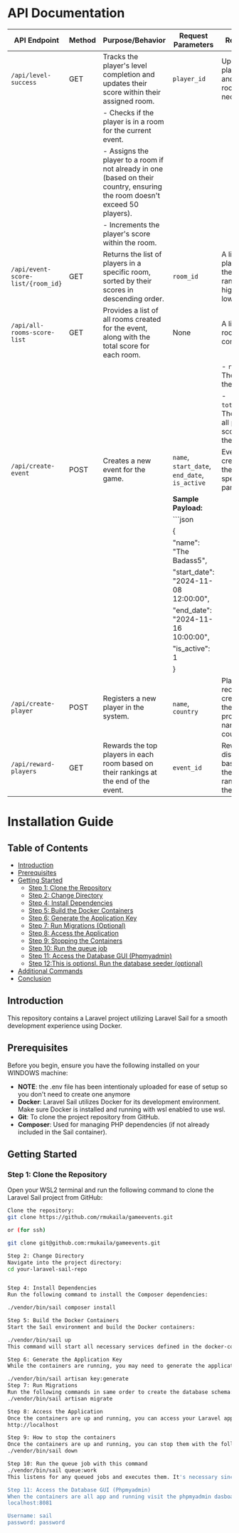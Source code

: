 # API Documentation

| API Endpoint                     | Method | Purpose/Behavior                                                                                                                                                  | Request Parameters               | Response                                                                                     |
|-----------------------------------|--------|------------------------------------------------------------------------------------------------------------------------------------------------------------------|----------------------------------|------------------------------------------------------------------------------------------------|
| `/api/level-success`              | GET   | Tracks the player's level completion and updates their score within their assigned room.                                                                          | `player_id` | Updates player score and assigns room if necessary.                                           |
|                                   |        | - Checks if the player is in a room for the current event.                                                                                                        |                                  |                                                                                            |
|                                   |        | - Assigns the player to a room if not already in one (based on their country, ensuring the room doesn't exceed 50 players).                                       |                                  |                                                                                            |
|                                   |        | - Increments the player's score within the room.                                                                                                                 |                                  |                                                                                            |
| `/api/event-score-list/{room_id}` | GET    | Returns the list of players in a specific room, sorted by their scores in descending order.                                                                       | `room_id`                        | A list of players with their scores, ranked from highest to lowest.                          |
| `/api/all-rooms-score-list`       | GET    | Provides a list of all rooms created for the event, along with the total score for each room.                                                                     | None                             | A list of rooms, each containing:                                                            |
|                                   |        |                                                                                                                                                                  |                                  | - `room_id`: The ID of the room.                                                             |
|                                   |        |                                                                                                                                                                  |                                  | - `total_score`: The sum of all players’ scores in the room.                                 |
| `/api/create-event`               | POST   | Creates a new event for the game.                                                                                                                                 | `name`, `start_date`, `end_date`, `is_active`  | Event created with the specified parameters.                                                 |
|                                   |        |                                                                                                                                                                  | **Sample Payload:**               |                                                                                            |
|                                   |        |                                                                                                                                                                  | ```json                                                                                     |
|                                   |        |                                                                                                                                                                  | {                                                                                           |
|                                   |        |                                                                                                                                                                  |   "name": "The Badass5",                                                                     |
|                                   |        |                                                                                                                                                                  |   "start_date": "2024-11-08 12:00:00",                                                       |
|                                   |        |                                                                                                                                                                  |   "end_date": "2024-11-16 10:00:00",                                                         |
|                                   |        |                                                                                                                                                                  |   "is_active": 1                                                                             |
|                                   |        |                                                                                                                                                                  | }                                                                                           |
| `/api/create-player`              | POST   | Registers a new player in the system.                                                                                                                             | `name`, `country`                | Player record is created with the provided name and country.                                 |
| `/api/reward-players`             | GET   | Rewards the top players in each room based on their rankings at the end of the event.                                                                             | `event_id`                       | Rewards distributed based on the players' rankings in their rooms.                           |


# Installation Guide

## Table of Contents
- [Introduction](#introduction)
- [Prerequisites](#prerequisites)
- [Getting Started](#getting-started)
  - [Step 1: Clone the Repository](#step-1-clone-the-repository)
  - [Step 2: Change Directory](#step-2-change-directory)
  - [Step 4: Install Dependencies](#step-4-install-dependencies)
  - [Step 5: Build the Docker Containers](#step-5-build-the-docker-containers)
  - [Step 6: Generate the Application Key](#step-6-generate-the-application-key)
  - [Step 7: Run Migrations (Optional)](#step-7-run-migrations-optional)
  - [Step 8: Access the Application](#step-8-access-the-application)
  - [Step 9: Stopping the Containers](#step-9-stopping-the-containers)
  - [Step 10: Run the queue job](#step-10-run-queue-job)
  - [Step 11: Access the Database GUI (Phpmyadmin)](#step-11-phpmyadmin-ui)
  - [Step 12:This is optionsl. Run the database seeder (optional) ](#step-11-)
- [Additional Commands](#additional-commands)
- [Conclusion](#conclusion)

## Introduction

This repository contains a Laravel project utilizing Laravel Sail for a smooth development experience using Docker.

## Prerequisites

Before you begin, ensure you have the following installed on your WINDOWS machine:
- **NOTE**: the .env file has been intentionaly uploaded for ease of setup so you don't need to create one anymore
- **Docker**: Laravel Sail utilizes Docker for its development environment. Make sure Docker is installed and running with wsl enabled to use wsl.
- **Git**: To clone the project repository from GitHub.
- **Composer**: Used for managing PHP dependencies (if not already included in the Sail container).

## Getting Started

### Step 1: Clone the Repository

Open your WSL2 terminal and run the following command to clone the Laravel Sail project from GitHub:

```bash
Clone the repository:
git clone https://github.com/rmukaila/gameevents.git

or (for ssh)

git clone git@github.com:rmukaila/gameevents.git

Step 2: Change Directory
Navigate into the project directory:
cd your-laravel-sail-repo


Step 4: Install Dependencies
Run the following command to install the Composer dependencies:

./vendor/bin/sail composer install

Step 5: Build the Docker Containers
Start the Sail environment and build the Docker containers:

./vendor/bin/sail up
This command will start all necessary services defined in the docker-compose.yml file, .

Step 6: Generate the Application Key
While the containers are running, you may need to generate the application key for Laravel. Open another terminal window and run:

./vendor/bin/sail artisan key:generate
Step 7: Run Migrations 
Run the following commands in same order to create the database schema:
./vendor/bin/sail artisan migrate

Step 8: Access the Application
Once the containers are up and running, you can access your Laravel application in your web browser at:
http://localhost

Step 9: How to stop the containers
Once the containers are up and running, you can stop them with the following command:
./vendor/bin/sail down

Step 10: Run the queue job with this command
./vendor/bin/sail queue:work
This listens for any queued jobs and executes them. It's necessary since the application uses queues

Step 11: Access the Database GUI (Phpmyadmin)
When the containers are all app and running visit the phpmyadmin dasboard here:
localhost:8081

Username: sail
password: password



